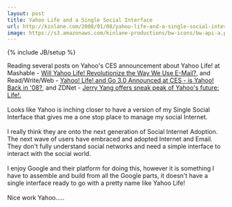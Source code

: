 ```yaml
---
layout: post
title: Yahoo Life and a Single Social Interface
url: http://kinlane.com/2008/01/08/yahoo-life-and-a-single-social-interface/
image: https://s3.amazonaws.com/kinlane-productions/bw-icons/bw-api-a.png
---
```

{% include JB/setup %}
<p>
     Reading several posts on Yahoo's CES announcement about Yahoo Life! at Mashable - <a href="http://mashable.com/2008/01/07/daily-poll-will-yahoo-life-revolutionize-the-way-we-use-e-mail/">Will Yahoo Life! Revolutionize the Way We Use E-Mail?</a>, and Read/Write/Web - <a href="http://www.readwriteweb.com/archives/yahoo_life_and_go_3_ces.php">Yahoo! Life! and Go 3.0 Announced at CES - is Yahoo! Back in '08?</a>, and ZDNet - <a href="http://blogs.zdnet.com/BTL/?p=7503">Jerry Yang offers sneak peak of Yahoo's future: Life!.</a>
     <br />
     <br />
     Looks like Yahoo is inching closer to have a version of my Single Social Interface that gives me a one stop place to manage my social Internet.
     <br />
     <br />
     I really think they are onto the next generation of Social Internet Adoption. The next wave of users have embraced and adopted Internet and Email. They don't fully understand social networks and need a simple interface to interact with the social world.
     <br />
     <br />
     I enjoy Google and their platform for doing this, however it is something I have to assemble and build from all the Google parts, it doesn't have a single interface ready to go with a pretty name like Yahoo Life!
     <br />
     <br />
     Nice work Yahoo.....
</p>